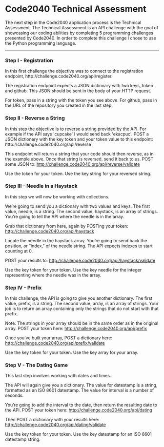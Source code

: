 # Code2040 Technical Assessment

The next step in the Code2040 application process is the Technical Assessment. The Technical Assessment is an API challenge with the goal of showcasing our coding abilities by completing 5 programming challenges presented by Code2040. In order to complete this challenge I chose to use the Python programming language.

<HR SIZE="1">

<h3>Step I - Registration</h3>
In this first challenge the objective was to connect to the registration endpoint, http://challenge.code2040.org/api/register. 

The registration endpoint expects a JSON dictionary with two keys, token and github. This JSON should be sent in the body of your HTTP request.

For token, pass in a string with the token you see above. For github, pass in the URL of the repository you created in the last step.

<h3>Step II - Reverse a String</h3>
In this step the objective is to reverse a string provided by the API. For example if the API says 'cupcake' I would send back 'ekacpuc'.
POST a JSON dictionary with the key token and your token value to this endpoint: http://challenge.code2040.org/api/reverse

This endpoint will return a string that your code should then reverse, as in the example above. Once that string is reversed, send it back to us. POST some JSON to: http://challenge.code2040.org/api/reverse/validate

Use the token for your token. Use the key string for your reversed string.


<h3>Step III - Needle in a Haystack</h3>
In this step we will now be working with collections.

We’re going to send you a dictionary with two values and keys. The first value, needle, is a string. The second value, haystack, is an array of strings. You’re going to tell the API where the needle is in the array.

Grab that dictionary from here, again by POSTing your token: http://challenge.code2040.org/api/haystack

Locate the needle in the haystack array. You’re going to send back the position, or “index,” of the needle string. The API expects indexes to start counting at 0.

POST your results to: http://challenge.code2040.org/api/haystack/validate

Use the key token for your token. Use the key needle for the integer representing where the needle was in the array.

<h3>Step IV - Prefix</h3>
In this challenge, the API is going to give you another dictionary. The first value, prefix, is a string. The second value, array, is an array of strings. Your job is to return an array containing only the strings that do not start with that prefix.

Note: The strings in your array should be in the same order as in the original array. POST your token here: http://challenge.code2040.org/api/prefix

Once you’ve built your array, POST a dictionary here: http://challenge.code2040.org/api/prefix/validate

Use the key token for your token. Use the key array for your array.


<h3>Step V - The Dating Game</h3>
This last step involves working with dates and times.

The API will again give you a dictionary. The value for datestamp is a string, formatted as an ISO 8601 datestamp. The value for interval is a number of seconds.

You’re going to add the interval to the date, then return the resulting date to the API. POST your token here: http://challenge.code2040.org/api/dating

Then POST a dictionary with your results here: http://challenge.code2040.org/api/dating/validate

Use the key token for your token. Use the key datestamp for an ISO 8601 datestamp string.
